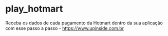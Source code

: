 # play_hotmart
Receba os dados de cada pagamento da Hotmart dentro da sua aplicação com esse passo a passo - https://www.upinside.com.br
